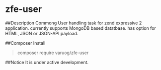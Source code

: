 # zfe-user

##Description
Commong User handling task for zend expressive 2 application. currently supports MongoDB based datatbase. has option for
HTML, JSON or JSON-API payload.

##Composer Install
>composer require varuog/zfe-user

##Notice
It is under active development.
